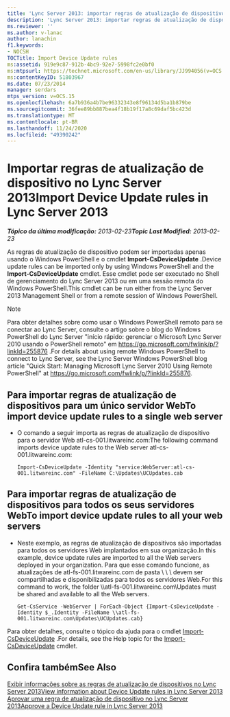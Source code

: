 ```yaml
---
title: 'Lync Server 2013: importar regras de atualização de dispositivo'
description: 'Lync Server 2013: importar regras de atualização de dispositivo.'
ms.reviewer: ''
ms.author: v-lanac
author: lanachin
f1.keywords:
- NOCSH
TOCTitle: Import Device Update rules
ms:assetid: 919e9c87-912b-4bc9-92e7-5998fc2e0bf0
ms:mtpsurl: https://technet.microsoft.com/en-us/library/JJ994056(v=OCS.15)
ms:contentKeyID: 51803967
ms.date: 07/23/2014
manager: serdars
mtps_version: v=OCS.15
ms.openlocfilehash: 6a7b936a4b7be96332343e8f96134d5ba1b879be
ms.sourcegitcommit: 36fee89bb887bea4f18b19f17a8c69daf5bc423d
ms.translationtype: MT
ms.contentlocale: pt-BR
ms.lasthandoff: 11/24/2020
ms.locfileid: "49390242"
---
```

# <a name="import-device-update-rules-in-lync-server-2013"></a><span data-ttu-id="2f4df-103">Importar regras de atualização de dispositivo no Lync Server 2013</span><span class="sxs-lookup"><span data-stu-id="2f4df-103">Import Device Update rules in Lync Server 2013</span></span>

<div data-xmlns="http://www.w3.org/1999/xhtml">

<div class="topic" data-xmlns="http://www.w3.org/1999/xhtml" data-msxsl="urn:schemas-microsoft-com:xslt" data-cs="https://msdn.microsoft.com/">

<div data-asp="https://msdn2.microsoft.com/asp">



</div>

<div id="mainSection">

<div id="mainBody"><span data-ttu-id="2f4df-104">

<span> </span></span><span class="sxs-lookup"><span data-stu-id="2f4df-104">

<span> </span></span></span>

<span data-ttu-id="2f4df-105">_**Tópico da última modificação:** 2013-02-23_</span><span class="sxs-lookup"><span data-stu-id="2f4df-105">_**Topic Last Modified:** 2013-02-23_</span></span>

<span data-ttu-id="2f4df-106">As regras de atualização de dispositivo podem ser importadas apenas usando o Windows PowerShell e o cmdlet **Import-CsDeviceUpdate** .</span><span class="sxs-lookup"><span data-stu-id="2f4df-106">Device update rules can be imported only by using Windows PowerShell and the **Import-CsDeviceUpdate** cmdlet.</span></span> <span data-ttu-id="2f4df-107">Esse cmdlet pode ser executado no Shell de gerenciamento do Lync Server 2013 ou em uma sessão remota do Windows PowerShell.</span><span class="sxs-lookup"><span data-stu-id="2f4df-107">This cmdlet can be run either from the Lync Server 2013 Management Shell or from a remote session of Windows PowerShell.</span></span>

<div>


> [!NOTE]  
> <span data-ttu-id="2f4df-108">Para obter detalhes sobre como usar o Windows PowerShell remoto para se conectar ao Lync Server, consulte o artigo sobre o blog do Windows PowerShell do Lync Server "início rápido: gerenciar o Microsoft Lync Server 2010 usando o PowerShell remoto" em <A href="https://go.microsoft.com/fwlink/p/?linkid=255876">https://go.microsoft.com/fwlink/p/?linkId=255876</A> .</span><span class="sxs-lookup"><span data-stu-id="2f4df-108">For details about using remote Windows PowerShell to connect to Lync Server, see the Lync Server Windows PowerShell blog article "Quick Start: Managing Microsoft Lync Server 2010 Using Remote PowerShell" at <A href="https://go.microsoft.com/fwlink/p/?linkid=255876">https://go.microsoft.com/fwlink/p/?linkId=255876</A>.</span></span>



</div>

<div>


<div>

## <a name="to-import-device-update-rules-to-a-single-web-server"></a><span data-ttu-id="2f4df-109">Para importar regras de atualização de dispositivos para um único servidor Web</span><span class="sxs-lookup"><span data-stu-id="2f4df-109">To import device update rules to a single web server</span></span>

  - <span data-ttu-id="2f4df-110">O comando a seguir importa as regras de atualização de dispositivo para o servidor Web atl-cs-001.litwareinc.com:</span><span class="sxs-lookup"><span data-stu-id="2f4df-110">The following command imports device update rules to the Web server atl-cs-001.litwareinc.com:</span></span>
    
        Import-CsDeviceUpdate -Identity "service:WebServer:atl-cs-001.litwareinc.com" -FileName C:\Updates\UCUpdates.cab

</div>

<div>

## <a name="to-import-device-update-rules-to-all-your-web-servers"></a><span data-ttu-id="2f4df-111">Para importar regras de atualização de dispositivos para todos os seus servidores Web</span><span class="sxs-lookup"><span data-stu-id="2f4df-111">To import device update rules to all your web servers</span></span>

  - <span data-ttu-id="2f4df-112">Neste exemplo, as regras de atualização de dispositivos são importadas para todos os servidores Web implantados em sua organização.</span><span class="sxs-lookup"><span data-stu-id="2f4df-112">In this example, device update rules are imported to all the Web servers deployed in your organization.</span></span> <span data-ttu-id="2f4df-113">Para que esse comando funcione, as atualizações de atl-fs-001.litwareinc.com de pasta \\ \\ \\ devem ser compartilhadas e disponibilizadas para todos os servidores Web.</span><span class="sxs-lookup"><span data-stu-id="2f4df-113">For this command to work, the folder \\\\atl-fs-001.litwareinc.com\\Updates must be shared and available to all the Web servers.</span></span>
    
        Get-CsService -WebServer | ForEach-Object {Import-CsDeviceUpdate -Identity $_.Identity -FileName \\atl-fs-001.litwareinc.com\Updates\UCUpdates.cab}

</div>

<span data-ttu-id="2f4df-114">Para obter detalhes, consulte o tópico da ajuda para o cmdlet [Import-CsDeviceUpdate](https://docs.microsoft.com/powershell/module/skype/Import-CsDeviceUpdate) .</span><span class="sxs-lookup"><span data-stu-id="2f4df-114">For details, see the Help topic for the [Import-CsDeviceUpdate](https://docs.microsoft.com/powershell/module/skype/Import-CsDeviceUpdate) cmdlet.</span></span>

</div>

<div>

## <a name="see-also"></a><span data-ttu-id="2f4df-115">Confira também</span><span class="sxs-lookup"><span data-stu-id="2f4df-115">See Also</span></span>


[<span data-ttu-id="2f4df-116">Exibir informações sobre as regras de atualização de dispositivos no Lync Server 2013</span><span class="sxs-lookup"><span data-stu-id="2f4df-116">View information about Device Update rules in Lync Server 2013</span></span>](lync-server-2013-view-information-about-device-update-rules.md)  
[<span data-ttu-id="2f4df-117">Aprovar uma regra de atualização de dispositivo no Lync Server 2013</span><span class="sxs-lookup"><span data-stu-id="2f4df-117">Approve a Device Update rule in Lync Server 2013</span></span>](lync-server-2013-approve-a-device-update-rule.md)  
  

<span data-ttu-id="2f4df-118"></div>

</div>

<span> </span>

</div>

</div>

</span><span class="sxs-lookup"><span data-stu-id="2f4df-118"></div>

</div>

<span> </span>

</div>

</div>

</span></span></div>

